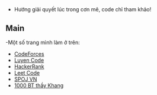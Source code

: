 
##
- Hướng giải quyết lúc trong cơn mê, code chỉ tham khảo!
## Main
-Một số trang mình làm ở trên:
- [CodeForces](https://codeforces.com/)
- [Luyen Code](https://luyencode.net)
- [HackerRank](https://www.hackerrank.com/)
- [Leet Code](https://leetcode.com/)
- [SPOJ VN](https://vn.spoj.com/)
- [1000 BT thầy Khang](https://drive.google.com/file/d/1Jw56Hx0J7pXQEzHHpGuYZeLNFW1HND3M/view)
